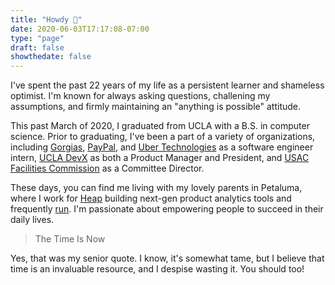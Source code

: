 ```yaml
---
title: "Howdy 👋"
date: 2020-06-03T17:17:08-07:00
type: "page"
draft: false
showthedate: false
---
```


I've spent the past 22 years of my life as a persistent learner and shameless optimist.
I'm known for always asking questions, challening my assumptions, and firmly maintaining an "anything is possible" attitude.

This past March of 2020, I graduated from UCLA with a B.S. in computer science.
Prior to graduating, I've been a part of a variety of organizations, including [Gorgias](https://gorgias.io/), [PayPal](https://www.paypal.com/us/home),
and [Uber Technologies](https://www.uber.com/) as a software engineer intern, [UCLA DevX](https://ucladevx.com) as both a Product Manager and President,
and [USAC Facilities Commission](https://www.facebook.com/USAC.Facilities/) as a Committee Director.

These days, you can find me living with my lovely parents in Petaluma, where I work
for [Heap](https://heap.io) building next-gen product analytics tools and frequently [run](https://www.strava.com/athletes/48965974).
I'm passionate about empowering people to succeed in their daily lives.

> The Time Is Now

Yes, that was my senior quote. I know, it's somewhat tame, but I believe that time is an invaluable resource, and I despise wasting it. You should too!

